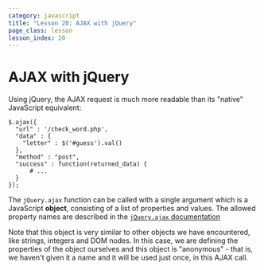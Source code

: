 ```yaml
---
category: javascript
title: "Lesson 20: AJAX with jQuery"
page_class: lesson
lesson_index: 20
---
```


# AJAX with jQuery

Using jQuery, the AJAX request is much more readable than its "native" JavaScript equivalent:

```
$.ajax({
  "url" : '/check_word.php',
  "data" : {
    "letter" : $('#guess').val()
  },
  "method" : "post",
  "success" : function(returned_data) {
      # ...
  }
});
```

The `jQuery.ajax` function can be called with a single argument which
is a JavaScript **object**, consisting of a list of properties and
values. The allowed property names are described in the [`jQuery.ajax`
documentation](http://api.jquery.com/jQuery.ajax/)

Note that this object is very similar to other objects we have
encountered, like strings, integers and DOM nodes. In this case, we
are defining the properties of the object ourselves and this object is
"anonymous" - that is, we haven't given it a name and it will be used
just once, in this AJAX call.
